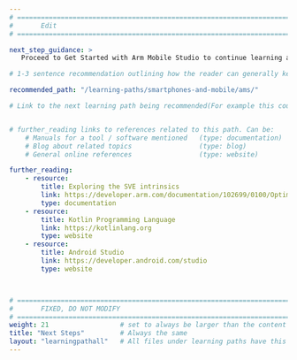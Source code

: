 ```yaml
---
# ================================================================================
#       Edit
# ================================================================================

next_step_guidance: >
   Proceed to Get Started with Arm Mobile Studio to continue learning about Android performance analysis.

# 1-3 sentence recommendation outlining how the reader can generally keep learning about these topics, and a specific explanation of why the next step is being recommended.

recommended_path: "/learning-paths/smartphones-and-mobile/ams/"

# Link to the next learning path being recommended(For example this could be /learning-paths/servers-and-cloud-computing/mongodb).


# further_reading links to references related to this path. Can be:
    # Manuals for a tool / software mentioned   (type: documentation)
    # Blog about related topics                 (type: blog)
    # General online references                 (type: website) 

further_reading:
    - resource:
        title: Exploring the SVE intrinsics
        link: https://developer.arm.com/documentation/102699/0100/Optimizing-with-intrinsics
        type: documentation
    - resource:
        title: Kotlin Programming Language
        link: https://kotlinlang.org
        type: website
    - resource:
        title: Android Studio
        link: https://developer.android.com/studio
        type: website



# ================================================================================
#       FIXED, DO NOT MODIFY
# ================================================================================
weight: 21                  # set to always be larger than the content in this path, and one more than 'review'
title: "Next Steps"         # Always the same
layout: "learningpathall"   # All files under learning paths have this same wrapper
---
```

